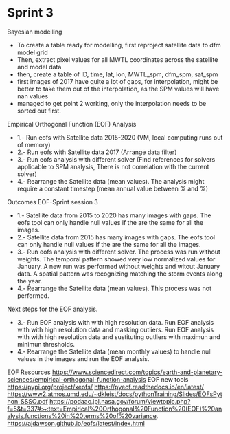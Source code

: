 # Sprint 3

Bayesian modelling
* To create a table ready for modelling, first reproject satellite data to dfm model grid
* Then, extract pixel values for all MWTL coordinates across the satellite and model data
* then, create a table of ID, time, lat, lon, MWTL_spm, dfm_spm, sat_spm
* first images of 2017 have quite a lot of gaps, for interpolation, might be better to take them out of the interpolation, as the SPM values will have nan values
* managed to get point 2 working, only the interpolation needs to be sorted out first. 

Empirical Orthogonal Function (EOF) Analysis 
* 1.- Run eofs with Satellite data 2015-2020  (VM, local computing runs out of memory)
* 2.- Run eofs with Satellite data 2017       (Arrange data filter)
* 3.- Run eofs analysis with different solver (Find references for solvers applicable to SPM analysis, There is not correlation with the current solver)
* 4.- Rearrange the Satellite data (mean values). The analysis might require a constant timestep (mean annual value between % and %)

Outcomes EOF-Sprint session 3
* 1.- Satellite data from 2015 to 2020 has many images with gaps. The eofs tool can only handle null values if the are the same for all the images.  
* 2.- Satellite data from 2015 has many images with gaps. The eofs tool can only handle null values if the are the same for all the images.  
* 3.- Run eofs analysis with different solver. The process was run without weights. 
      The temporal pattern showed very low normalized values for January. A new run was performed without weights and witout January data. 
      A spatial pattern was recognizing matching the storm events along the year. 
* 4.- Rearrange the Satellite data (mean values). This process was not performed.

Next steps for the EOF analysis.
* 3.- Run EOF analysis with with high resolution data.
      Run EOF analysis with with high resolution data and masking outliers.
      Run EOF analysis with with high resolution data and sustituting outliers with maximun and minimun thresholds.   
 * 4.- Rearrange the Satellite data (mean monthly values) to handle null values in the images and run the EOF analysis. 
    
EOF Resources
https://www.sciencedirect.com/topics/earth-and-planetary-sciences/empirical-orthogonal-function-analysis
EOF new tools
https://pypi.org/project/xeofs/
https://pyeof.readthedocs.io/en/latest/
https://www2.atmos.umd.edu/~dkleist/docs/pythonTraining/Slides/EOFsPython_SSSO.pdf
https://podaac.jpl.nasa.gov/forum/viewtopic.php?f=5&t=337#:~:text=Empirical%20Orthogonal%20Function%20(EOF)%20analysis,functions%20in%20terms%20of%20variance.
https://ajdawson.github.io/eofs/latest/index.html
